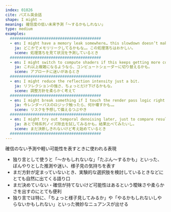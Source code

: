 ```yaml
---
index: 01026
cite: パズル英会話
shape: I might ~
meaning: 確信度の低い未来予測「〜するかもしれない」
type: medium
examples:
  ########################################
  - en: I might have a memory leak somewhere… this slowdown doesn’t make sense.
    ja: どこかでメモリリークしてるかもな…。この処理落ちはおかしい。
    scene: 処理落ちを見て状況を予測しているとき
  ########################################
  - en: I might switch to compute shaders if this keeps getting more complex.
    ja: これ以上複雑になるようなら、コンピュートシェーダーに切り替えるかも。
    scene: アプローチに迷いがあるとき
  ########################################
  - en: I might reduce the reflection intensity just a bit.
    ja: リフレクションの強さ、ちょっとだけ下げるかもな。
    scene: 調整方針を柔らかく考えて
  ########################################
  - en: I might break something if I touch the render pass logic right now.
    ja: 今レンダーパスのロジック触ったら、何か壊すかも…。
    scene: リスクを予想して備えるつぶやき
  ########################################
  - en: I might try out temporal denoising later, just to compare results.
    ja: あとで時系列ノイズ除去を試してみるかも。結果比べてみたいし。
    scene: まだ決断しきれないけど考え始めているとき
  ########################################
---
```


確信のない予測や軽い可能性を表すときに使われる表現

- 独り言として使うと「〜かもしれないな」「たぶん〜するかも」といった、ぼんやりとした推測や迷い、様子見の気持ちを表す
- まだ方針が定まっていないとき、実験的な選択肢を検討しているときなどにとても自然に出てくる語り口
- まだ決めていない・確信が持てないけど可能性はあるという曖昧さや柔らかさを出すのにとても便利
- 独り言では特に、「ちょっと様子見してみるか」や「やるかもしれないしやらないかもしれない」といった微妙なニュアンスが出せる
